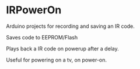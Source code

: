 # IRPowerOn

Arduino projects for recording and  saving an IR code.

Saves code to EEPROM/Flash

Plays back a IR code on powerup after a delay.

Useful for powering on a tv, on power-on.

